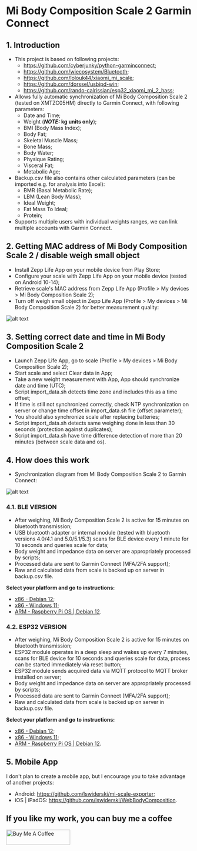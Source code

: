 # Mi Body Composition Scale 2 Garmin Connect

## 1. Introduction
- This project is based on following projects:
  - https://github.com/cyberjunky/python-garminconnect;
  - https://github.com/wiecosystem/Bluetooth;
  - https://github.com/lolouk44/xiaomi_mi_scale;
  - https://github.com/dorssel/usbipd-win;
  - https://github.com/rando-calrissian/esp32_xiaomi_mi_2_hass;
- Allows fully automatic synchronization of Mi Body Composition Scale 2 (tested on XMTZC05HM) directly to Garmin Connect, with following parameters:
  - Date and Time;
  - Weight (**_NOTE:_ kg units only**);
  - BMI (Body Mass Index);
  - Body Fat;
  - Skeletal Muscle Mass;
  - Bone Mass;
  - Body Water;
  - Physique Rating;
  - Visceral Fat;
  - Metabolic Age;
- Backup.csv file also contains other calculated parameters (can be imported e.g. for analysis into Excel):
  - BMR (Basal Metabolic Rate);
  - LBM (Lean Body Mass);
  - Ideal Weight;
  - Fat Mass To Ideal;
  - Protein;
- Supports multiple users with individual weights ranges, we can link multiple accounts with Garmin Connect.

## 2. Getting MAC address of Mi Body Composition Scale 2 / disable weigh small object
- Install Zepp Life App on your mobile device from Play Store;
- Configure your scale with Zepp Life App on your mobile device (tested on Android 10-14);
- Retrieve scale's MAC address from Zepp Life App (Profile > My devices > Mi Body Composition Scale 2);
- Turn off weigh small object in Zepp Life App (Profile > My devices > Mi Body Composition Scale 2) for better measurement quality:

![alt text](https://github.com/RobertWojtowicz/miscale2garmin/blob/master/manuals/settings.png)

## 3. Setting correct date and time in Mi Body Composition Scale 2
- Launch Zepp Life App, go to scale (Profile > My devices > Mi Body Composition Scale 2);
- Start scale and select Clear data in App;
- Take a new weight measurement with App, App should synchronize date and time (UTC);
- Script import_data.sh detects time zone and includes this as a time offset;
- If time is still not synchronized correctly, check NTP synchronization on server or change time offset in import_data.sh file (offset parameter);
- You should also synchronize scale after replacing batteries;
- Script import_data.sh detects same weighing done in less than 30 seconds (protection against duplicates);
- Script import_data.sh have time difference detection of more than 20 minutes (between scale data and os).

## 4. How does this work
- Synchronization diagram from Mi Body Composition Scale 2 to Garmin Connect:

![alt text](https://github.com/RobertWojtowicz/miscale2garmin/blob/master/manuals/workflow.png)

### 4.1. BLE VERSION
- After weighing, Mi Body Composition Scale 2 is active for 15 minutes on bluetooth transmission;
- USB bluetooth adapter or internal module (tested with bluetooth versions 4.0/4.1 and 5.0/5.1/5.3) scans for BLE device every 1 minute for 10 seconds and queries scale for data;
- Body weight and impedance data on server are appropriately processed by scripts;
- Processed data are sent to Garmin Connect (MFA/2FA support);
- Raw and calculated data from scale is backed up on server in backup.csv file.

**Select your platform and go to instructions:**
- [x86 - Debian 12](https://github.com/RobertWojtowicz/miscale2garmin/blob/master/manuals/x86_ble.md);
- [x86 - Windows 11](https://github.com/RobertWojtowicz/miscale2garmin/blob/master/manuals/x86_ble_win.md);
- [ARM - Raspberry Pi OS | Debian 12](https://github.com/RobertWojtowicz/miscale2garmin/blob/master/manuals/ARM_ble.md).

### 4.2. ESP32 VERSION
- After weighing, Mi Body Composition Scale 2 is active for 15 minutes on bluetooth transmission;
- ESP32 module operates in a deep sleep and wakes up every 7 minutes, scans for BLE device for 10 seconds and queries scale for data, process can be started immediately via reset button;
- ESP32 module sends acquired data via MQTT protocol to MQTT broker installed on server;
- Body weight and impedance data on server are appropriately processed by scripts;
- Processed data are sent to Garmin Connect (MFA/2FA support);
- Raw and calculated data from scale is backed up on server in backup.csv file.

**Select your platform and go to instructions:**
- [x86 - Debian 12](https://github.com/RobertWojtowicz/miscale2garmin/blob/master/manuals/x86_esp32.md);
- [x86 - Windows 11](https://github.com/RobertWojtowicz/miscale2garmin/blob/master/manuals/x86_esp32_win.md);
- [ARM - Raspberry Pi OS | Debian 12](https://github.com/RobertWojtowicz/miscale2garmin/blob/master/manuals/ARM_esp32.md).

## 5. Mobile App
I don't plan to create a mobile app, but I encourage you to take advantage of another projects:
- Android: https://github.com/lswiderski/mi-scale-exporter;
- iOS | iPadOS: https://github.com/lswiderski/WebBodyComposition.

## If you like my work, you can buy me a coffee
<a href="https://www.buymeacoffee.com/RobertWojtowicz" target="_blank"><img src="https://cdn.buymeacoffee.com/buttons/default-orange.png" alt="Buy Me A Coffee" height="41" width="174"></a>